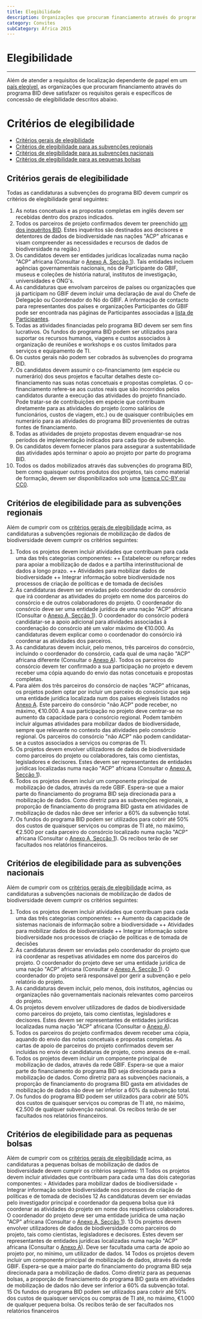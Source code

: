```yaml
---
title: Elegibilidade
description: Organizações que procuram financiamento através do programa BID deve atender aos requisitos gerais e específicos de concessão de elegibilidade.
category: Convites
subCategory: África 2015
---
```

# Elegibilidade

----------
Além de atender a requisitos de localização dependente de papel em um [país elegível](eligible-countries), as organizações que procuram financiamento através do programa BID deve satisfazer os requisitos gerais e específicos de concessão de elegibilidade descritos abaixo. 

# Critérios de elegibilidade

+ [Critérios gerais de elegibilidade](#gerais)
+ [Critérios de elegibilidade para as subvenções regionais](#regionais)
+ [Critérios de elegibilidade para as subvenções nacionais](#nacionais)
+ [Critérios de elegibilidade para as pequenas bolsas](#pequenas)

## Critérios gerais de elegibilidade<a name="gerais"></a>

Todas as candidaturas a subvenções do programa BID devem cumprir os critérios de elegibilidade geral seguintes:
1. As notas concetuais e as propostas completas em inglês devem ser recebidas dentro dos prazos indicados.
2. Todos os parceiros de projeto confirmados devem ter preenchido [um dos inquéritos BID](http://www.gbif.org/news/surveys-for-data-holders-decision-makers). Estes inquéritos são destinados aos decisores e detentores de dados de biodiversidade nas nações "ACP" africanas e visam compreender as necessidades e recursos de dados de biodiversidade na região.)
3. Os candidatos devem ser entidades jurídicas localizadas numa nação "ACP" africana (Consultar o [Anexo A, Secção 1](http://www.gbif.org/sites/default/files/gbif_project/files/BID-call-for-proposals-Annex-A.pdf)). Tais entidades incluem agências governamentais nacionais, nós de Participante do GBIF, museus e coleções de história natural, institutos de investigação, universidades e ONG's.
4. As candidaturas que envolvam parceiros de países ou organizações que já participam no GBIF devem incluir uma declaração de aval do Chefe de Delegação ou Coordenador do Nó do GBIF. A informação de contacto para representantes dos países e organizações Participantes do GBIF pode ser encontrada nas páginas de Participantes associadas a [lista de Participantes](http://www.gbif.org/participation/participant-list).
5. Todas as atividades financiadas pelo programa BID devem ser sem fins lucrativos. Os fundos do programa BID podem ser utilizados para suportar os recursos humanos, viagens e custos associados à organização de reuniões e workshops e os custos limitados para serviços e equipamento de TI.
6. Os custos gerais não podem ser cobrados às subvenções do programa BID.
7. Os candidatos devem assumir o co-financiamento (em espécie ou numerário) dos seus projetos e facultar detalhes deste co-financiamento nas suas notas concetuais e propostas completas. O co-financiamento refere-se aos custos reais que são incorridos pelos candidatos durante a execução das atividades do projeto financiado. Pode tratar-se de contribuições em espécie que contribuam diretamente para as atividades do projeto (como salários de funcionários, custos de viagem, etc.) ou de quaisquer contribuições em numerário para as atividades do programa BID provenientes de outras fontes de financiamento.
8. Todas as atividades de projeto propostas devem enquadrar-se nos períodos de implementação indicados para cada tipo de subvenção.
9. Os candidatos devem fornecer planos para assegurar a sustentabilidade das atividades após terminar o apoio ao projeto por parte do programa BID.
10. Todos os dados mobilizados através das subvenções do programa BID, bem como quaisquer outros produtos dos projetos, tais como material de formação, devem ser disponibilizados sob uma [licença CC-BY ou CC0](http://www.gbif.org/newsroom/news/data-licensing-and-endorsement).

## Critérios de elegibilidade para as subvenções regionais<a name="regionais"></a>

Além de cumprir com os [critérios gerais de elegibilidade](#gerais) acima, as candidaturas a subvenções regionais de mobilização de dados de biodiversidade devem cumprir os critérios seguintes:
1. Todos os projetos devem incluir atividades que contribuam para cada uma das três categorias componentes:
++ Estabelecer ou reforçar redes para apoiar a mobilização de dados e a partilha interinstitucional de dados a longo prazo.
++ Atividades para mobilizar dados de biodiversidade
++ Integrar informação sobre biodiversidade nos processos de criação de políticas e de tomada de decisões
2. As candidaturas devem ser enviadas pelo coordenador do consórcio que irá coordenar as atividades do projeto em nome dos parceiros do consórcio e de outros colaboradores do projeto. O coordenador do consórcio deve ser uma entidade jurídica de uma nação "ACP" africana (Consultar o [Anexo A, Secção 1](http://www.gbif.org/sites/default/files/gbif_project/files/BID-call-for-proposals-Annex-A.pdf)). O coordenador do consórcio poderá candidatar-se a apoio adicional para atividades associadas à coordenação do consórcio até um valor máximo de €10.000. As candidaturas devem explicar como o coordenador do consórcio irá coordenar as atividades dos parceiros.
2. As candidaturas devem incluir, pelo menos, três parceiros do consórcio, incluindo o coordenador do consórcio, cada qual de uma nação "ACP" africana diferente (Consultar o [Anexo A](http://www.gbif.org/sites/default/files/gbif_project/files/BID-call-for-proposals-Annex-A.pdf)). Todos os parceiros do consórcio devem ter confirmado a sua participação no projeto e devem receber uma cópia aquando do envio das notas concetuais e propostas completas.
3. Para além dos três parceiros do consórcio de nações "ACP" africanas, os projetos podem optar por incluir um parceiro do consórcio que seja uma entidade jurídica localizada num dos países elegíveis listados no [Anexo A](http://www.gbif.org/sites/default/files/gbif_project/files/BID-call-for-proposals-Annex-A.pdf). Este parceiro do consórcio "não ACP" pode receber, no máximo, €10.000. A sua participação no projeto deve centrar-se no aumento da capacidade para o consórcio regional. Podem também incluir algumas atividades para mobilizar dados de biodiversidade, sempre que relevante no contexto das atividades pelo consórcio regional. Os parceiros do consórcio "não ACP" não podem candidatar-se a custos associados a serviços ou compras de TI.
4. Os projetos devem envolver utilizadores de dados de biodiversidade como parceiros do projeto ou colaboradores, tais como cientistas, legisladores e decisores. Estes devem ser representantes de entidades jurídicas localizadas numa nação "ACP" africana (Consultar o [Anexo A, Secção 1](http://www.gbif.org/sites/default/files/gbif_project/files/BID-call-for-proposals-Annex-A.pdf)).
5. Todos os projetos devem incluir um componente principal de mobilização de dados, através da rede GBIF. Espera-se que a maior parte do financiamento do programa BID seja direcionada para a mobilização de dados. Como diretriz para as subvenções regionais, a proporção de financiamento do programa BID gasta em atividades de mobilização de dados não deve ser inferior a 60% da subvenção total.
6. Os fundos do programa BID podem ser utilizados para cobrir até 50% dos custos de quaisquer serviços ou compras de TI até, no máximo, €2.500 por cada parceiro do consórcio localizado numa nação "ACP" africana (Consultar o [Anexo A, Secção 1](http://www.gbif.org/sites/default/files/gbif_project/files/BID-call-for-proposals-Annex-A.pdf)). Os recibos terão de ser facultados nos relatórios financeiros.

## Critérios de elegibilidade para as subvenções nacionais<a name="nacionais"></a>

Além de cumprir com os [critérios gerais de elegibilidade](#gerais) acima, as candidaturas a subvenções nacionais de mobilização de dados de biodiversidade devem cumprir os critérios seguintes:
1. Todos os projetos devem incluir atividades que contribuam para cada uma das três categorias componentes:
++ Aumento da capacidade de sistemas nacionais de informação sobre a biodiversidade
++ Atividades para mobilizar dados de biodiversidade
++ Integrar informação sobre biodiversidade nos processos de criação de políticas e de tomada de decisões
2. As candidaturas devem ser enviadas pelo coordenador do projeto que irá coordenar as respetivas atividades em nome dos parceiros do projeto. O coordenador do projeto deve ser uma entidade jurídica de uma nação "ACP" africana (Consultar o [Anexo A, Secção 1](http://www.gbif.org/sites/default/files/gbif_project/files/BID-call-for-proposals-Annex-A.pdf)). O coordenador do projeto será responsável por gerir a subvenção e pelo relatório do projeto.
3. As candidaturas devem incluir, pelo menos, dois institutos, agências ou organizações não governamentais nacionais relevantes como parceiros do projeto.
4. Os projetos devem envolver utilizadores de dados de biodiversidade como parceiros do projeto, tais como cientistas, legisladores e decisores. Estes devem ser representantes de entidades jurídicas localizadas numa nação "ACP" africana (Consultar o [Anexo A](http://www.gbif.org/sites/default/files/gbif_project/files/BID-call-for-proposals-Annex-A.pdf)).
5. Todos os parceiros do projeto confirmados devem receber uma cópia, aquando do envio das notas concetuais e propostas completas. As cartas de apoio de parceiros do projeto confirmados devem ser incluídas no envio de candidaturas de projeto, como anexos de e-mail.
6. Todos os projetos devem incluir um componente principal de mobilização de dados, através da rede GBIF. Espera-se que a maior parte do financiamento do programa BID seja direcionada para a mobilização de dados. Como diretriz para as subvenções nacionais, a proporção de financiamento do programa BID gasta em atividades de mobilização de dados não deve ser inferior a 60% da subvenção total.
7. Os fundos do programa BID podem ser utilizados para cobrir até 50% dos custos de quaisquer serviços ou compras de TI até, no máximo, €2.500 de qualquer subvenção nacional. Os recibos terão de ser facultados nos relatórios financeiros.

## Critérios de elegibilidade para as pequenas bolsas<a name="pequenas"></a>

Além de cumprir com os [critérios gerais de elegibilidade](#gerais) acima, as candidaturas a pequenas bolsas de mobilização de dados de biodiversidade devem cumprir os critérios seguintes:
11	Todos os projetos devem incluir atividades que contribuam para cada uma das dois categorias componentes:
◦	Atividades para mobilizar dados de biodiversidade
◦	Integrar informação sobre biodiversidade nos processos de criação de políticas e de tomada de decisões
12	As candidaturas devem ser enviadas pelo investigador principal e coordenador da pequena bolsa que irá coordenar as atividades do projeto em nome dos respetivos colaboradores. O coordenador do projeto deve ser uma entidade jurídica de uma nação "ACP" africana (Consultar o [Anexo A, Secção 1](http://www.gbif.org/sites/default/files/gbif_project/files/BID-call-for-proposals-Annex-A.pdf)).
13	Os projetos devem envolver utilizadores de dados de biodiversidade como parceiros do projeto, tais como cientistas, legisladores e decisores. Estes devem ser representantes de entidades jurídicas localizadas numa nação "ACP" africana (Consultar o [Anexo A](http://www.gbif.org/sites/default/files/gbif_project/files/BID-call-for-proposals-Annex-A.pdf)). Deve ser facultada uma carta de apoio ao projeto por, no mínimo, um utilizador de dados.
14	Todos os projetos devem incluir um componente principal de mobilização de dados, através da rede GBIF. Espera-se que a maior parte do financiamento do programa BID seja direcionada para a mobilização de dados. Como diretriz para as pequenas bolsas, a proporção de financiamento do programa BID gasta em atividades de mobilização de dados não deve ser inferior a 60% da subvenção total.
15	Os fundos do programa BID podem ser utilizados para cobrir até 50% dos custos de quaisquer serviços ou compras de TI até, no máximo, €1.000 de qualquer pequena bolsa. Os recibos terão de ser facultados nos relatórios financeiros
